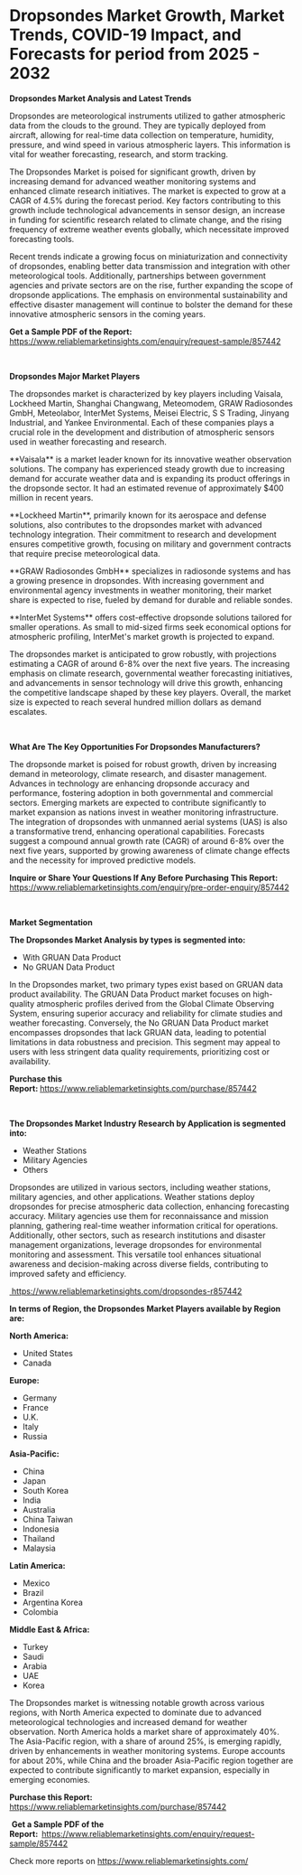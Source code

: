 <p><h1>Dropsondes Market Growth, Market Trends, COVID-19 Impact, and Forecasts for period from 2025 - 2032</h1></p><p><strong>Dropsondes Market Analysis and Latest Trends</strong></p>
<p><p>Dropsondes are meteorological instruments utilized to gather atmospheric data from the clouds to the ground. They are typically deployed from aircraft, allowing for real-time data collection on temperature, humidity, pressure, and wind speed in various atmospheric layers. This information is vital for weather forecasting, research, and storm tracking.</p><p>The Dropsondes Market is poised for significant growth, driven by increasing demand for advanced weather monitoring systems and enhanced climate research initiatives. The market is expected to grow at a CAGR of 4.5% during the forecast period. Key factors contributing to this growth include technological advancements in sensor design, an increase in funding for scientific research related to climate change, and the rising frequency of extreme weather events globally, which necessitate improved forecasting tools.</p><p>Recent trends indicate a growing focus on miniaturization and connectivity of dropsondes, enabling better data transmission and integration with other meteorological tools. Additionally, partnerships between government agencies and private sectors are on the rise, further expanding the scope of dropsonde applications. The emphasis on environmental sustainability and effective disaster management will continue to bolster the demand for these innovative atmospheric sensors in the coming years.</p></p>
<p><strong>Get a Sample PDF of the Report:&nbsp;</strong> <a href="https://www.reliablemarketinsights.com/enquiry/request-sample/857442?utm_campaign=2209&utm_medium=2&utm_source=Github&utm_content=ia&utm_term=09042025&utm_id=dropsondes">https://www.reliablemarketinsights.com/enquiry/request-sample/857442</a></p>
<p>&nbsp;</p>
<p><strong>Dropsondes Major Market Players</strong></p>
<p><p>The dropsondes market is characterized by key players including Vaisala, Lockheed Martin, Shanghai Changwang, Meteomodem, GRAW Radiosondes GmbH, Meteolabor, InterMet Systems, Meisei Electric, S S Trading, Jinyang Industrial, and Yankee Environmental. Each of these companies plays a crucial role in the development and distribution of atmospheric sensors used in weather forecasting and research.</p><p>**Vaisala** is a market leader known for its innovative weather observation solutions. The company has experienced steady growth due to increasing demand for accurate weather data and is expanding its product offerings in the dropsonde sector. It had an estimated revenue of approximately $400 million in recent years.</p><p>**Lockheed Martin**, primarily known for its aerospace and defense solutions, also contributes to the dropsondes market with advanced technology integration. Their commitment to research and development ensures competitive growth, focusing on military and government contracts that require precise meteorological data.</p><p>**GRAW Radiosondes GmbH** specializes in radiosonde systems and has a growing presence in dropsondes. With increasing government and environmental agency investments in weather monitoring, their market share is expected to rise, fueled by demand for durable and reliable sondes.</p><p>**InterMet Systems** offers cost-effective dropsonde solutions tailored for smaller operations. As small to mid-sized firms seek economical options for atmospheric profiling, InterMet's market growth is projected to expand.</p><p>The dropsondes market is anticipated to grow robustly, with projections estimating a CAGR of around 6-8% over the next five years. The increasing emphasis on climate research, governmental weather forecasting initiatives, and advancements in sensor technology will drive this growth, enhancing the competitive landscape shaped by these key players. Overall, the market size is expected to reach several hundred million dollars as demand escalates.</p></p>
<p>&nbsp;</p>
<p><strong>What Are The Key Opportunities For Dropsondes Manufacturers?</strong></p>
<p><p>The dropsonde market is poised for robust growth, driven by increasing demand in meteorology, climate research, and disaster management. Advances in technology are enhancing dropsonde accuracy and performance, fostering adoption in both governmental and commercial sectors. Emerging markets are expected to contribute significantly to market expansion as nations invest in weather monitoring infrastructure. The integration of dropsondes with unmanned aerial systems (UAS) is also a transformative trend, enhancing operational capabilities. Forecasts suggest a compound annual growth rate (CAGR) of around 6-8% over the next five years, supported by growing awareness of climate change effects and the necessity for improved predictive models.</p></p>
<p><strong>Inquire or Share Your Questions If Any Before Purchasing This Report:</strong> <a href="https://www.reliablemarketinsights.com/enquiry/pre-order-enquiry/857442?utm_campaign=2209&utm_medium=2&utm_source=Github&utm_content=ia&utm_term=09042025&utm_id=dropsondes">https://www.reliablemarketinsights.com/enquiry/pre-order-enquiry/857442</a></p>
<p>&nbsp;</p>
<p><strong>Market Segmentation</strong></p>
<p><strong>The Dropsondes Market Analysis by types is segmented into:</strong></p>
<p><ul><li>With GRUAN Data Product</li><li>No GRUAN Data Product</li></ul></p>
<p><p>In the Dropsondes market, two primary types exist based on GRUAN data product availability. The GRUAN Data Product market focuses on high-quality atmospheric profiles derived from the Global Climate Observing System, ensuring superior accuracy and reliability for climate studies and weather forecasting. Conversely, the No GRUAN Data Product market encompasses dropsondes that lack GRUAN data, leading to potential limitations in data robustness and precision. This segment may appeal to users with less stringent data quality requirements, prioritizing cost or availability.</p></p>
<p><strong>Purchase this Report:&nbsp;</strong><a href="https://www.reliablemarketinsights.com/purchase/857442?utm_campaign=2209&utm_medium=2&utm_source=Github&utm_content=ia&utm_term=09042025&utm_id=dropsondes">https://www.reliablemarketinsights.com/purchase/857442</a></p>
<p>&nbsp;</p>
<p><strong>The Dropsondes Market Industry Research by Application is segmented into:</strong></p>
<p><ul><li>Weather Stations</li><li>Military Agencies</li><li>Others</li></ul></p>
<p><p>Dropsondes are utilized in various sectors, including weather stations, military agencies, and other applications. Weather stations deploy dropsondes for precise atmospheric data collection, enhancing forecasting accuracy. Military agencies use them for reconnaissance and mission planning, gathering real-time weather information critical for operations. Additionally, other sectors, such as research institutions and disaster management organizations, leverage dropsondes for environmental monitoring and assessment. This versatile tool enhances situational awareness and decision-making across diverse fields, contributing to improved safety and efficiency.</p></p>
<p><a href="https://www.reliablemarketinsights.com/dropsondes-r857442?utm_campaign=2209&utm_medium=2&utm_source=Github&utm_content=ia&utm_term=09042025&utm_id=dropsondes">&nbsp;https://www.reliablemarketinsights.com/dropsondes-r857442</a></p>
<p><strong>In terms of Region, the Dropsondes Market Players available by Region are:</strong></p>
<p>
    <p> <strong> North America: </strong>
        <ul>
            <li>United States</li>
            <li>Canada</li>
        </ul>
        </p> 
    <p> <strong> Europe: </strong>
        <ul>
            <li>Germany</li>
            <li>France</li>
            <li>U.K.</li>
            <li>Italy</li>
            <li>Russia</li>
        </ul>
        </p> 
    <p> <strong> Asia-Pacific: </strong>
        <ul>
            <li>China</li>
            <li>Japan</li>
            <li>South Korea</li>
            <li>India</li>
            <li>Australia</li>
            <li>China Taiwan</li>
            <li>Indonesia</li>
            <li>Thailand</li>
            <li>Malaysia</li>
        </ul>
        </p> 
    <p> <strong> Latin America: </strong>
        <ul>
            <li>Mexico</li>
            <li>Brazil</li>
            <li>Argentina Korea</li>
            <li>Colombia</li>
        </ul>
        </p> 
    <p> <strong> Middle East & Africa: </strong>
        <ul>
            <li>Turkey</li>
            <li>Saudi</li>
            <li>Arabia</li>
            <li>UAE</li>
            <li>Korea</li>
        </ul>
    </p>
    </p>
<p><p>The Dropsondes market is witnessing notable growth across various regions, with North America expected to dominate due to advanced meteorological technologies and increased demand for weather observation. North America holds a market share of approximately 40%. The Asia-Pacific region, with a share of around 25%, is emerging rapidly, driven by enhancements in weather monitoring systems. Europe accounts for about 20%, while China and the broader Asia-Pacific region together are expected to contribute significantly to market expansion, especially in emerging economies.</p></p>
<p><strong>Purchase this Report: </strong><a href="https://www.reliablemarketinsights.com/purchase/857442?utm_campaign=2209&utm_medium=2&utm_source=Github&utm_content=ia&utm_term=09042025&utm_id=dropsondes">https://www.reliablemarketinsights.com/purchase/857442</a></p>
<p>&nbsp;<strong>Get a Sample PDF of the Report:&nbsp;&nbsp;</strong><a href="https://www.reliablemarketinsights.com/enquiry/request-sample/857442?utm_campaign=2209&utm_medium=2&utm_source=Github&utm_content=ia&utm_term=09042025&utm_id=dropsondes">https://www.reliablemarketinsights.com/enquiry/request-sample/857442</a></p>
<p><strong></strong></p>
<p>Check more reports on <a href="https://www.reliablemarketinsights.com/?utm_campaign=2209&utm_medium=2&utm_source=Github&utm_content=ia&utm_term=09042025&utm_id=dropsondes">https://www.reliablemarketinsights.com/</a></p>